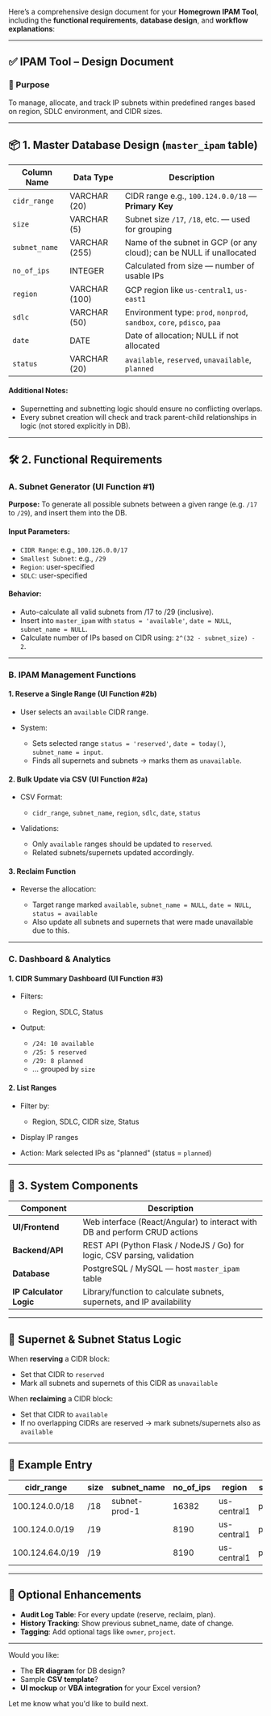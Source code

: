 Here’s a comprehensive design document for your **Homegrown IPAM Tool**, including the **functional requirements**, **database design**, and **workflow explanations**:

---

## ✅ IPAM Tool – Design Document

### 🔹 Purpose

To manage, allocate, and track IP subnets within predefined ranges based on region, SDLC environment, and CIDR sizes.

---

## 📦 1. Master Database Design (`master_ipam` table)

| Column Name   | Data Type     | Description                                                             |
| ------------- | ------------- | ----------------------------------------------------------------------- |
| `cidr_range`  | VARCHAR (20)  | CIDR range e.g., `100.124.0.0/18` — **Primary Key**                     |
| `size`        | VARCHAR (5)   | Subnet size `/17`, `/18`, etc. — used for grouping                      |
| `subnet_name` | VARCHAR (255) | Name of the subnet in GCP (or any cloud); can be NULL if unallocated    |
| `no_of_ips`   | INTEGER       | Calculated from size — number of usable IPs                             |
| `region`      | VARCHAR (100) | GCP region like `us-central1`, `us-east1`                               |
| `sdlc`        | VARCHAR (50)  | Environment type: `prod`, `nonprod`, `sandbox`, `core`, `pdisco`, `paa` |
| `date`        | DATE          | Date of allocation; NULL if not allocated                               |
| `status`      | VARCHAR (20)  | `available`, `reserved`, `unavailable`, `planned`                       |

#### Additional Notes:

* Supernetting and subnetting logic should ensure no conflicting overlaps.
* Every subnet creation will check and track parent-child relationships in logic (not stored explicitly in DB).

---

## 🛠️ 2. Functional Requirements

### A. Subnet Generator (UI Function #1)

**Purpose:** To generate all possible subnets between a given range (e.g. `/17` to `/29`), and insert them into the DB.

#### Input Parameters:

* `CIDR Range`: e.g., `100.126.0.0/17`
* `Smallest Subnet`: e.g., `/29`
* `Region`: user-specified
* `SDLC`: user-specified

#### Behavior:

* Auto-calculate all valid subnets from /17 to /29 (inclusive).
* Insert into `master_ipam` with `status = 'available'`, `date = NULL`, `subnet_name = NULL`.
* Calculate number of IPs based on CIDR using: `2^(32 - subnet_size) - 2`.

---

### B. IPAM Management Functions

#### 1. **Reserve a Single Range** (UI Function #2b)

* User selects an `available` CIDR range.
* System:

  * Sets selected range `status = 'reserved'`, `date = today()`, `subnet_name = input`.
  * Finds all supernets and subnets → marks them as `unavailable`.

#### 2. **Bulk Update via CSV** (UI Function #2a)

* CSV Format:

  * `cidr_range`, `subnet_name`, `region`, `sdlc`, `date`, `status`
* Validations:

  * Only `available` ranges should be updated to `reserved`.
  * Related subnets/supernets updated accordingly.

#### 3. **Reclaim Function**

* Reverse the allocation:

  * Target range marked `available`, `subnet_name = NULL`, `date = NULL`, `status = available`
  * Also update all subnets and supernets that were made unavailable due to this.

---

### C. Dashboard & Analytics

#### 1. **CIDR Summary Dashboard (UI Function #3)**

* Filters:

  * Region, SDLC, Status
* Output:

  * `/24: 10 available`
  * `/25: 5 reserved`
  * `/29: 8 planned`
  * ... grouped by `size`

#### 2. **List Ranges**

* Filter by:

  * Region, SDLC, CIDR size, Status
* Display IP ranges
* Action: Mark selected IPs as "planned" (status = `planned`)

---

## 🧩 3. System Components

| Component               | Description                                                                |
| ----------------------- | -------------------------------------------------------------------------- |
| **UI/Frontend**         | Web interface (React/Angular) to interact with DB and perform CRUD actions |
| **Backend/API**         | REST API (Python Flask / NodeJS / Go) for logic, CSV parsing, validation   |
| **Database**            | PostgreSQL / MySQL — host `master_ipam` table                              |
| **IP Calculator Logic** | Library/function to calculate subnets, supernets, and IP availability      |

---

## 🔄 Supernet & Subnet Status Logic

When **reserving** a CIDR block:

* Set that CIDR to `reserved`
* Mark all subnets and supernets of this CIDR as `unavailable`

When **reclaiming** a CIDR block:

* Set that CIDR to `available`
* If no overlapping CIDRs are reserved → mark subnets/supernets also as `available`

---

## 🧪 Example Entry

| cidr\_range     | size | subnet\_name  | no\_of\_ips | region      | sdlc | date       | status      |
| --------------- | ---- | ------------- | ----------- | ----------- | ---- | ---------- | ----------- |
| 100.124.0.0/18  | /18  | subnet-prod-1 | 16382       | us-central1 | prod | 2025-08-01 | reserved    |
| 100.124.0.0/19  | /19  |               | 8190        | us-central1 | prod |            | unavailable |
| 100.124.64.0/19 | /19  |               | 8190        | us-central1 | prod |            | available   |

---

## 🔧 Optional Enhancements

* **Audit Log Table**: For every update (reserve, reclaim, plan).
* **History Tracking**: Show previous subnet\_name, date of change.
* **Tagging**: Add optional tags like `owner`, `project`.

---

Would you like:

* The **ER diagram** for DB design?
* Sample **CSV template**?
* **UI mockup** or **VBA integration** for your Excel version?

Let me know what you'd like to build next.
